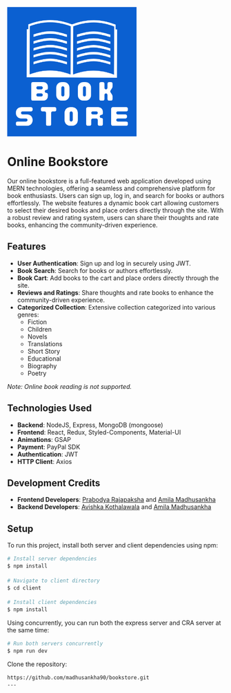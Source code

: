 <img src="client/public/icons/open-book.png" alt="bookstore icon" width="300"> 

# Online Bookstore

Our online bookstore is a full-featured web application developed using MERN technologies, offering a seamless and comprehensive platform for book enthusiasts. Users can sign up, log in, and search for books or authors effortlessly. The website features a dynamic book cart allowing customers to select their desired books and place orders directly through the site. With a robust review and rating system, users can share their thoughts and rate books, enhancing the community-driven experience.

## Features

- **User Authentication**: Sign up and log in securely using JWT.
- **Book Search**: Search for books or authors effortlessly.
- **Book Cart**: Add books to the cart and place orders directly through the site.
- **Reviews and Ratings**: Share thoughts and rate books to enhance the community-driven experience.
- **Categorized Collection**: Extensive collection categorized into various genres:
  - Fiction
  - Children
  - Novels
  - Translations
  - Short Story
  - Educational
  - Biography
  - Poetry

*Note: Online book reading is not supported.*

## Technologies Used

- **Backend**: NodeJS, Express, MongoDB (mongoose)
- **Frontend**: React, Redux, Styled-Components, Material-UI
- **Animations**: GSAP
- **Payment**: PayPal SDK
- **Authentication**: JWT
- **HTTP Client**: Axios

## Development Credits

- **Frontend Developers**: [Prabodya Rajapaksha](https://github.com/prabodya99) and [Amila Madhusankha](https://github.com/madhusankha90)
- **Backend Developers**: [Avishka Kothalawala](https://github.com/ackothalawala) and [Amila Madhusankha](https://github.com/madhusankha90)

## Setup

To run this project, install both server and client dependencies using npm:

```sh
# Install server dependencies
$ npm install

# Navigate to client directory
$ cd client

# Install client dependencies
$ npm install
```

Using concurrently, you can run both the express server and CRA server at the same time:

```sh
# Run both servers concurrently
$ npm run dev
```
Clone the repository:
   ```sh
   https://github.com/madhusankha90/bookstore.git
---

